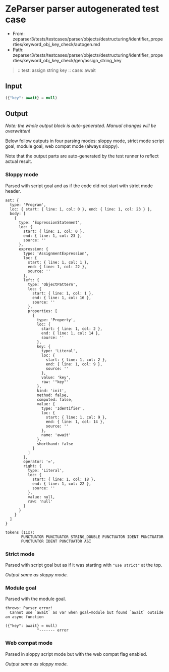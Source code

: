 # ZeParser parser autogenerated test case

- From: zeparser3/tests/testcases/parser/objects/destructuring/identifier_properties/keyword_obj_key_check/autogen.md
- Path: zeparser3/tests/testcases/parser/objects/destructuring/identifier_properties/keyword_obj_key_check/gen/assign_string_key

> :: test: assign string key
> :: case: await

## Input


`````js
({"key": await} = null)
`````

## Output

_Note: the whole output block is auto-generated. Manual changes will be overwritten!_

Below follow outputs in four parsing modes: sloppy mode, strict mode script goal, module goal, web compat mode (always sloppy).

Note that the output parts are auto-generated by the test runner to reflect actual result.

### Sloppy mode

Parsed with script goal and as if the code did not start with strict mode header.

`````
ast: {
  type: 'Program',
  loc: { start: { line: 1, col: 0 }, end: { line: 1, col: 23 } },
  body: [
    {
      type: 'ExpressionStatement',
      loc: {
        start: { line: 1, col: 0 },
        end: { line: 1, col: 23 },
        source: ''
      },
      expression: {
        type: 'AssignmentExpression',
        loc: {
          start: { line: 1, col: 1 },
          end: { line: 1, col: 22 },
          source: ''
        },
        left: {
          type: 'ObjectPattern',
          loc: {
            start: { line: 1, col: 1 },
            end: { line: 1, col: 16 },
            source: ''
          },
          properties: [
            {
              type: 'Property',
              loc: {
                start: { line: 1, col: 2 },
                end: { line: 1, col: 14 },
                source: ''
              },
              key: {
                type: 'Literal',
                loc: {
                  start: { line: 1, col: 2 },
                  end: { line: 1, col: 9 },
                  source: ''
                },
                value: 'key',
                raw: '"key"'
              },
              kind: 'init',
              method: false,
              computed: false,
              value: {
                type: 'Identifier',
                loc: {
                  start: { line: 1, col: 9 },
                  end: { line: 1, col: 14 },
                  source: ''
                },
                name: 'await'
              },
              shorthand: false
            }
          ]
        },
        operator: '=',
        right: {
          type: 'Literal',
          loc: {
            start: { line: 1, col: 18 },
            end: { line: 1, col: 22 },
            source: ''
          },
          value: null,
          raw: 'null'
        }
      }
    }
  ]
}

tokens (11x):
       PUNCTUATOR PUNCTUATOR STRING_DOUBLE PUNCTUATOR IDENT PUNCTUATOR
       PUNCTUATOR IDENT PUNCTUATOR ASI
`````

### Strict mode

Parsed with script goal but as if it was starting with `"use strict"` at the top.

_Output same as sloppy mode._

### Module goal

Parsed with the module goal.

`````
throws: Parser error!
  Cannot use `await` as var when goal=module but found `await` outside an async function

({"key": await} = null)
              ^------- error
`````


### Web compat mode

Parsed in sloppy script mode but with the web compat flag enabled.

_Output same as sloppy mode._
